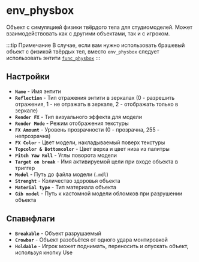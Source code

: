 ﻿# env_physbox
Объект с симуляцией физики твёрдого тела для студиомоделей. Может взаимодействовать как с другими объектами, так и с игроком.

:::tip Примечание
В случае, если вам нужно использовать брашевый объект с физикой твёрдых тел, вместо `env_physbox` следует использовать энтити [`func_physbox`](/docs/rus/entities/func_physbox)
:::

## Настройки
- **`Name`** - Имя энтити
- **`Reflection`** - Тип отражения энтити в зеркалах (0 - разрешить отражения, 1 - не отражать в зеркале, 2 - отображать только в зеркале)
- **`Render FX`** - Тип визуального эффекта для модели
- **`Render Mode`** - Режим отображения текстуры
- **`FX Amount`** - Уровень прозрачности (0 - прозрачна, 255 - непрозрачна)
- **`FX Color`** - Цвет модели, накладываемый поверх текстуры
- **`Topcolor & Bottomcolor`** - Цвет верха и цвет низа из палитры
- **`Pitch Yaw Roll`** - Углы поворота модели
- **`Target on break`** - Имя активируемой цели при входе объекта в триггер
- **`Model`** - Путь до файла модели (`.mdl`)
- **`Strenght`** - Количество здоровья объекта
- **`Material type`** - Тип материала объекта
- **`Gib model`** - Путь к кастомной модели обломков при разрушении объекта

## Спавнфлаги
- **`Breakable`** - Объект разрушаемый
- **`Crowbar`** - Объект разобьётся от одного удара монтировкой
- **`Holdable`** - Игрок может поднимать, переносить и опускать объект, используя кнопку Use
